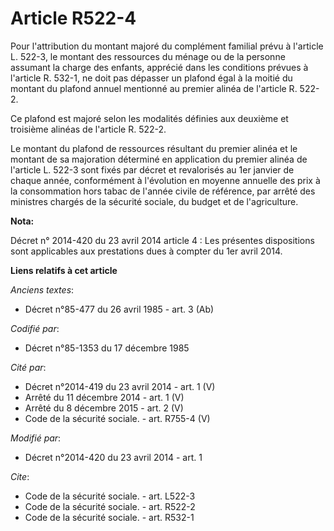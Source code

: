 # Article R522-4

Pour l'attribution du montant majoré du complément familial prévu à l'article L. 522-3, le montant des ressources du ménage
ou de la personne assumant la charge des enfants, apprécié dans les conditions prévues à l'article R. 532-1, ne doit pas
dépasser un plafond égal à la moitié du montant du plafond annuel mentionné au premier alinéa de l'article R. 522-2. 

Ce plafond est majoré selon les modalités définies aux deuxième et troisième alinéas de l'article R. 522-2. 

Le montant du plafond de ressources résultant du premier alinéa et le montant de sa majoration déterminé en application du
premier alinéa de l'article L. 522-3 sont fixés par décret et revalorisés au 1er janvier de chaque année, conformément à
l'évolution en moyenne annuelle des prix à la consommation hors tabac de l'année civile de référence, par arrêté des
ministres chargés de la sécurité sociale, du budget et de l'agriculture.

**Nota:**

Décret n° 2014-420 du 23 avril 2014 article 4 : Les présentes dispositions sont applicables aux prestations dues à compter du
1er avril 2014.

**Liens relatifs à cet article**

_Anciens textes_:

  - Décret n°85-477 du 26 avril 1985 - art. 3 (Ab)

_Codifié par_:

  - Décret n°85-1353 du 17 décembre 1985

_Cité par_:

  - Décret n°2014-419 du 23 avril 2014 - art. 1 (V)
  - Arrêté du 11 décembre 2014 - art. 1 (V)
  - Arrêté du 8 décembre 2015 - art. 2 (V)
  - Code de la sécurité sociale. - art. R755-4 (V)

_Modifié par_:

  - Décret n°2014-420 du 23 avril 2014 - art. 1

_Cite_:

  - Code de la sécurité sociale. - art. L522-3
  - Code de la sécurité sociale. - art. R522-2
  - Code de la sécurité sociale. - art. R532-1
